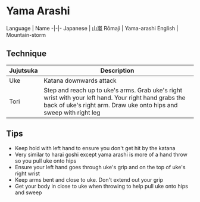 # Yama Arashi

Language | Name
-|-|-
Japanese | 山嵐
Rōmaji | Yama-arashi
English | Mountain-storm

## Technique
Jujutsuka | Description
-|-
Uke | Katana downwards attack
Tori | Step and reach up to uke's arms. Grab uke's right wrist with your left hand. Your right hand grabs the back of uke's right arm. Draw uke onto hips and sweep with right leg

## Tips
* Keep hold with left hand to ensure you don't get hit by the katana
* Very similar to harai goshi except yama arashi is more of a hand throw so you pull uke onto hips
* Ensure your left hand goes through uke's grip and on the top of uke's right wrist
* Keep arms bent and close to uke. Don't extend out your grip 
* Get your body in close to uke when throwing to help pull uke onto hips and sweep




